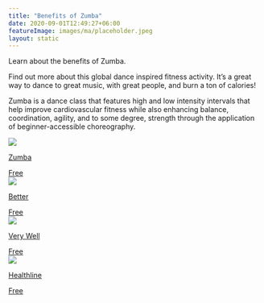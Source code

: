 ```yaml
---
title: "Benefits of Zumba"
date: 2020-09-01T12:49:27+06:00
featureImage: images/ma/placeholder.jpeg
layout: static
---
```


Learn about the benefits of Zumba.

Find out more about this global dance inspired fitness activity. It’s a great way to dance to great music, with great people, and burn a ton of calories!

Zumba is a dance class that features high and low intensity intervals that help improve cardiovascular fitness while also enhancing balance, coordination, agility, and to some degree, strength through the application of beginner-accessible choreography.

<a class="ma-link" href="https://www.zumba.com/en-US/benefits-of-zumba"><div class="ma-card"><div class="ma-icon"><img src ="/images/icon-check.png"/></div><div class="ma-name"><p>Zumba</p></div><div class="ma-paid-text"><span>Free</span></div></div></a><a class="ma-link" href="https://www.better.org.uk/what-we-offer/activities/fitness-classes/dance#"><div class="ma-card"><div class="ma-icon"><img src ="/images/icon-check.png"/></div><div class="ma-name"><p>Better</p></div><div class="ma-paid-text"><span>Free</span></div></div></a><a class="ma-link" href="https://www.verywellfit.com/zumba-pros-cons-and-how-it-works-4688722"><div class="ma-card"><div class="ma-icon"><img src ="/images/icon-check.png"/></div><div class="ma-name"><p>Very Well</p></div><div class="ma-paid-text"><span>Free</span></div></div></a><a class="ma-link" href="https://www.healthline.com/health/fitness-exercise/benefits-of-zumba#Its-a-full-body-workout"><div class="ma-card"><div class="ma-icon"><img src ="/images/icon-check.png"/></div><div class="ma-name"><p>Healthline</p></div><div class="ma-paid-text"><span>Free</span></div></div></a>  

<br/><br/>






